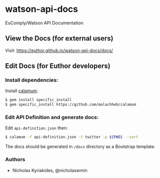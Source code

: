 # watson-api-docs
EuComply/Watson API Documentation


## View the Docs (for external users)

Visit: https://euthor.github.io/watson-api-docs/docs/


## Edit Docs (for Euthor developers)

### Install dependencies:

Install [calamum](https://github.com/malachheb/calamum).

```bash
$ gem install specific_install
$ gem specific_install https://github.com/malachheb/calamum
```

### Edit API Definition and generate docs:

Edit `api-definition.json` then:

```bash
$ calamum -f api-definition.json -t twitter -p ${PWD} --sort 
```

The docs should be generated in `/docs` directory as a Bootstrap template.

### Authors

- Nicholas Kyriakides, @nicholaswmin
